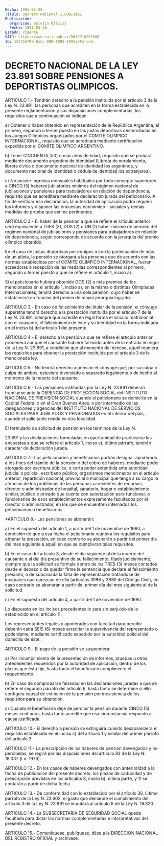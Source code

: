 ```yaml
---
Fecha: 1991-05-28
Título: Decreto Nacional 1.008/1991
Publicación:
  Organismo: Boletín Oficial
  Fecha: 1991-05-30
Estado: Vigente
SAIJ: https://www.saij.gob.ar/DN19910001008
Id: 123456789-0abc-800-1000-1991soterced
---
```

# DECRETO NACIONAL DE LA LEY 23.891 SOBRE PENSIONES A DEPORTISTAS OLIMPICOS.

<a id="1"></a>
ARTICULO  1.-  Tendrán  derecho a la pensión instituida por el artículo 3 de la Ley N. 23.891,  las  personas  que acrediten en la forma establecida en la presente reglamentación y sus disposiciones  complementarias, los requisitos que  a  continuación se indican:

a) Obtener o haber  obtenido  en  representación  de  la  República Argentina,  el  primero,  segundo  o  tercer  puesto  en las justas deportivas  desarrolladas  en los Juegos Olímpicos organizados  por el  COMITE  OLIMPICO INTERNACIONAL,  requisito  que  se  acreditará mediante certificación  expedida  por el COMITE OLIMPICO ARGENTINO.

b)  Tener  CINCUENTA (50) o más años  de  edad,  requisito  que  se probará mediante  documento  argentino  de  identidad  (Libreta  de enrolamiento,  libreta cívica o documento nacional de identidad los argentinos,  y  documento    nacional  de  identidad  o  cédula  de identidad los extranjeros).

c)  No  poseer  ingresos mensuales  habituales  por  todo  concepto superiores a CINCO  (5)  haberes  jubilatorios  mínimos del régimen nacional de jubilaciones y pensiones para trabajadores  en relación de  dependencia,  requisito  que se acreditará mediante declaración jurada del peticionario. A fin  de  verificar  esa  declaración, la autoridad de aplicación podrá requerir los informes y  disponer las encuestas  económico  -  sociales  y  demás  medidas de prueba  que estime pertinentes.

<a id="2"></a>
ARTICULO  2.-  El  haber  de  la  pensión  a que se refiere el artículo anterior será equivalente a TRES (3), DOS  (2)  o  UN  (1) haber  mínimo  de  pensión  del  régimen nacional de jubilaciones y pensiones  para  trabajadores  en relación  de  dependencia,  según corresponda  de  acuerdo  con  la  jerarquía  del  premio  olímpico obtenido.

En el caso de justas deportivas por  equipos o con la participación de más de un atleta, la pensión se otorgará  a  las personas que de acuerdo  con  las  normas  establecidas  por  el  COMITE   OLIMPICO INTERNACIONAL,  fueran  acreedoras  a  recepción  de  las  medallas correspondientes  al  primero,  segundo  o  tercer  puesto a que se refiere el artículo 1, inciso a).

Si  el peticionario hubiera obtenido DOS (2) o más premios  de  los mencionados  en  el  artículo 1, inciso a), en la misma o distintas Olimpíadas Internacionales,  tendrá  derecho  a  una  sola pensión, cuyo haber se establecerá en función del premio de mayor  jerarquía logrado.

<a id="3"></a>
ARTICULO  3.-  En  caso  de  fallecimiento  del  titular de la pensión,  el  cónyuge  supérstite  tendrá  derecho  a la prestación instituida  por  el  artículo  7  de la Ley N. 23.891, siempre  que acredite en legal forma el vínculo  matrimonial con el causante, el fallecimiento de éste y su identidad  en  la  forma  indicada en el inciso b) del artículo 1 del presente.

<a id="4"></a>
ARTICULO  4.-  El  derecho  a  la  pensión a que se refiere el artículo  anterior procederá aunque el causante  hubiere  fallecido antes de la  entrada  en vigor de la Ley N. 23.891, a condición que al momento del deceso,  aquél  reuniera los requisitos para obtener la prestación instituida por el  artículo  3  de la mencionada ley.

<a id="5"></a>
ARTICULO 5.- No tendrá derecho a pensión el cónyuge que, por su culpa  o culpa de ambos, estuviera divorciado o separado legalmente o de hecho al momento de la muerte del causante.

<a id="6"></a>
ARTICULO  6.-  Las  pensiones instituidas por la Ley N. 23.891 deberán  tramitarse  ante la  GERENCIA  DE  PROTECCION  SOCIAL  del INSTITUTO NACIONAL DE  PREVISION  SOCIAL  cuando el peticionario se domicilie en la Capital Federal o en el Gran  Buenos  Aires,  o por intermedio  de  las  delegaciones y agencias del INSTITUTO NACIONAL DE SERVICIOS SOCIALES  PARA  JUBILADOS Y PENSIONADOS en el interior del país, cuando el solicitante  resida  en  otra  localidad.

El formulario de solicitud de pensión en los términos de la Ley  N.

23.891 y las declaraciones formuladas en oportunidad de practicarse  las  encuestas  a que se refiere el artículo 1, inciso c),  último  párrafo,  tendrán  carácter   de  declaración  jurada.

<a id="7"></a>
ARTICULO 7.- Los peticionarios y beneficiarios podrán designar apoderado  a  los  fines  del  trámite de la pensión o del cobro de haberes, mediante poder otorgado  por  escritura  pública,  o carta poder  extendida  ante  autoridad  judicial  o  policial, escribano público,    organismos    mencionados   en  el  artículo  anterior, repartición nacional, provincial o municipal  que  tenga a su cargo la  atención  de  los  problemas  de  las  personas carecientes  de recursos, director o administrador de hospital,  sanatorio, hogar o establecimiento   similar,  público  o  privado  que  cuente    con autorización para funcionar, o funcionarios de esos establecimientos  expresamente    facultados   por  el  director  o administrador, en los que se encuentren internados los peticionarios o beneficiarios.

<a id="8"></a>
*ARTICULO 8.- Las pensiones se abonarán:

a)  En  el  supuesto del artículo 1, a partir del 1 de noviembre de 1990, a condición  de  que a esa fecha el peticionario reuniera los requisitos  para  obtener  la  prestación,  en  caso  contrario  se abonarán a partir del  primer  día del mes siguiente a aquél en que se cumplieran tales requisitos.

b) En el caso del artículo 3, desde  el  día  siguiente  al  de  la muerte  del  causante  o al del día presuntivo de su fallecimiento, fijado judicialmente, siempre  que  la  solicitud se formule dentro de los TRES (3) meses contados desde el deceso  o  de  quedar firme la sentencia que declare el fallecimiento presunto, o de  subsanada la falta de representación tratándose de incapaces que carezcan  de ella  (artículos  3966  y 3980 del Código Civil), en caso contrario se abonarán a partir del  primer  día  del  mes  siguiente al de la solicitud.

c)  En el supuesto del artículo 4, a partir del 1 de  noviembre  de 1990.

Lo dispuesto  en  los  incisos precedentes lo será sin perjuicio de lo establecido en el artículo 11.

Los representantes legales  y apoderados con facultad para percibir deberán  cada  SEIS  (6)  meses  acreditar   la  supervivencia  del representado  o poderdante, mediante certificado  expedido  por  la autoridad policial del domicilio de éste.

<a id="9"></a>
ARTICULO  9.-  El  pago  de  la  pensión  se  suspenderá:

a)  Por  incumplimiento de la presentación de informes,  pruebas  u otros antecedentes  requeridos  por  la  autoridad  de  aplicación, dentro  de  los  plazos  que ésta fije, hasta tanto el beneficiario cumplimente el requerimiento.

b) En caso de comprobarse  falsedad  en las declaraciones juradas a que se refiere el segundo párrafo del  artículo  6,  hasta tanto se determine si ello configura causal de extinción de la  pensión  por inexistencia de los requisitos para su obtención.

c)  Cuando  el  beneficiario  deje  de  percibir la pensión durante CINCO (5) meses continuos, hasta tanto acredite que esa circunstancia responde a causa justificada.

<a id="10"></a>
ARTICULO  10.-  El  derecho  a  pensión  se  extinguirá cuando desapareciera  el  requisito  establecido  en  el  inciso   c)  del artículo 1 y similar del primer párrafo del artículo 3.

<a id="11"></a>
ARTICULO  11.-  La  prescripción  de  los  haberes  de pensión devengados  y  no  percibidos, se regirá por las disposiciones  del artículo 82 de la Ley N. 18.037 (t.o. 1976).

<a id="12"></a>
ARTICULO 12.- En los casos de haberes devengados con anterioridad  a  la  fecha de publicación del presente decreto, los plazos de caducidad y  de  prescripción  previstos en los artículos 8,  inciso b), última parte, y 11 se contarán  a  partir  de  dicha fecha.

<a id="13"></a>
ARTICULO 13.- De conformidad con lo establecido por el artículo 38,  último  párrafo  de  la Ley N. 22.602, el gasto que demande el cumplimiento del artículo 3  de  la  Ley  N.  23.891 se imputará al artículo 8 de la Ley N. 18.820.

<a id="14"></a>
ARTICULO  14.-  La  SUBSECRETARIA  DE  SEGURIDAD  SOCIAL queda facultada  para dictar las normas complementarias e interpretativas del presente decreto.

<a id="15"></a>
ARTICULO  15.-  Comuníquese,  publíquese,  dése a la DIRECCION NACIONAL DEL REGISTRO OFICIAL y archívese.